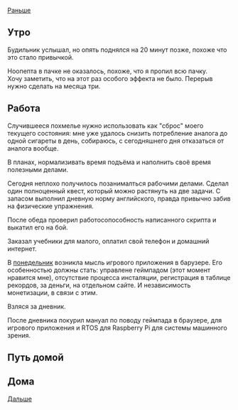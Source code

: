 [Раньше](2020.10.06.md)  
## Утро
Будильник услышал, но опять поднялся на 20 минут позже, похоже что это стало привычкой.

Ноопепта в пачке не оказалось, похоже, что я пропил всю пачку.  
Хочу заметить, что на этот раз особого эффекта не было. Перерыв нужно сделать на месяца три.
## Работа
Случившееся похмелье нужно использовать как "сброс" моего текущего состояния: мне уже удалось снизить потребление аналога до одной сигареты в день, собираюсь, с сегодняшнего дня отказаться от аналога вообще.

В планах, нормализивать время подъёма и наполнить своё время полезными делами.

Сегодня неплохо получилось позанималться рабочими делами. Сделал один полноценный квест, который можно растянуть на две задачи. С запасом выполнил дневную норму английского, правда привычно забив на физические упражнения.

После обеда проверил работосопособность написанного скрипта и выкатил его на бой.

Заказал учебники для малого, оплатил свой телефон и домашний интернет.

В [понедельник](2020.10.05.md) возникла мысль игрового приложения в барузере. Его особенностью должны стать: управлене геймпадом (этот момент нравится мне), отсутствие процесса инсталяции, регистрация в таблице рекордов, за деньги, на отдельном сайте. И независимость монетизации, в связи с этим.

Взляся за дневник.

После дневника покурил мануал по поводу геймпада в браузере, для игрового приложения и RTOS для Raspberry Pi для системы машинного зрения.
## Путь домой
## Дома
[Дальше](2020.10.08.md)
